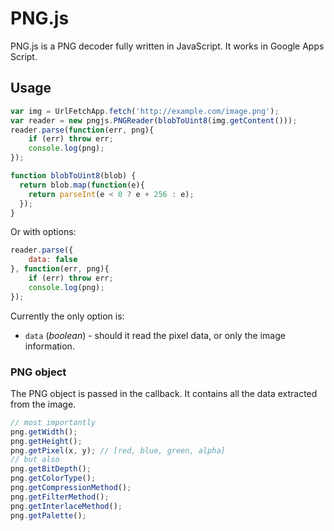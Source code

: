 
PNG.js
======

PNG.js is a PNG decoder fully written in JavaScript. It works in Google Apps Script.

Usage
-----

``` js
var img = UrlFetchApp.fetch('http://example.com/image.png');
var reader = new pngjs.PNGReader(blobToUint8(img.getContent()));
reader.parse(function(err, png){
	if (err) throw err;
	console.log(png);
});

function blobToUint8(blob) {
  return blob.map(function(e){
    return parseInt(e < 0 ? e + 256 : e);
  });
}

```

Or with options:

``` js
reader.parse({
	data: false
}, function(err, png){
	if (err) throw err;
	console.log(png);
});

```

Currently the only option is:

- `data` (*boolean*) - should it read the pixel data, or only the image information.

### PNG object

The PNG object is passed in the callback. It contains all the data extracted
from the image.

``` js
// most importantly
png.getWidth();
png.getHeight();
png.getPixel(x, y); // [red, blue, green, alpha]
// but also
png.getBitDepth();
png.getColorType();
png.getCompressionMethod();
png.getFilterMethod();
png.getInterlaceMethod();
png.getPalette();
```
